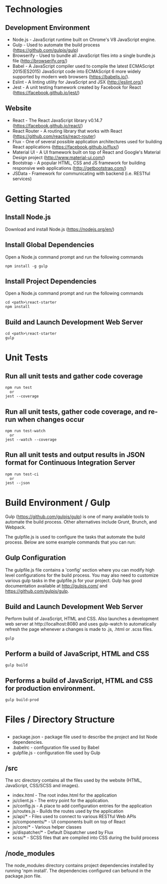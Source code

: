 # Technologies

## Development Environment

- Node.js - JavaScript runtime built on Chrome's V8 JavaScript engine.  
- Gulp - Used to automate the build process (https://github.com/gulpjs/gulp)
- Browserify - Used to bundle all JavaScript files into a single bundle.js file (http://browserify.org/)
- Babel - A JavaScript compiler used to compile the latest ECMAScript 2015(ES2015) JavaScript code into ECMAScript 6 more widely supported by modern web browsers (https://babeljs.io/). 
- Eslint - A linting utility for JavaScript and JSX (http://eslint.org/)
- Jest - A unit testing framework created by Facebook for React (https://facebook.github.io/jest/)

## Website
- React - The React JavaScript library v0.14.7 (https://facebook.github.io/react/)
- React Router - A routing library that works with React (https://github.com/reactjs/react-router)
- Flux - One of several possible application architectures used for building React applications (https://facebook.github.io/flux/)
- Material UI - A UI framework built on top of React and Google's Material Design project (http://www.material-ui.com/)
- Bootstrap - A popular HTML, CSS and JS framework for building responsive web applications (http://getbootstrap.com/)
- JSData - Framework for communicating with backend (i.e. RESTful services)

# Getting Started

## Install Node.js

Download and install Node.js (https://nodejs.org/en/)

## Install Global Dependencies

Open a Node.js command prompt and run the following commands

````
npm install -g gulp
````

## Install Project Dependencies

Open a Node.js command prompt and run the following commands

````
cd <path>\react-starter
npm install
````

## Build and Launch Development Web Server

````
cd <path>\react-starter
gulp
````


# Unit Tests

## Run all unit tests and gather code coverage
````
npm run test
  or
jest --coverage
````

## Run all unit tests, gather code coverage, and re-run when changes occur
````
npm run test-watch
  or
jest --watch --coverage
````

## Run all unit tests and output results in JSON format for Continuous Integration Server
````
npm run test-ci
  or
jest --json
````

# Build Environment / Gulp

Gulp (https://github.com/gulpjs/gulp) is one of many available tools to automate the build process.  Other alternatives include Grunt, Brunch, and Webpack.  

The gulpfile.js is used to configure the tasks that automate the build process.  Below are some example commands that you can run:

## Gulp Configuration

The gulpfile.js file contains a 'config' section where you can modify high level configurations for the  build process.  You may also need to customize various gulp tasks in the gulpfile.js for your project. Gulp has good documentation available at http://gulpjs.com/ and https://github.com/gulpjs/gulp.  


## Build and Launch Development Web Server
Perform build of JavaScript, HTML and CSS. Also launches a development web server at http://localhost:8080 and uses gulp-watch to automatically refresh the page whenever a changes is made to .js, .html or .scss files. 
````
gulp
````

## Perform a build of JavaScript, HTML and CSS
````
gulp build
````

## Performs a build of JavaScript, HTML and CSS for production environment.
````
gulp build-prod
````


# Files / Directory Structure

## <root>

- package.json - package file used to describe the project and list Node dependencies.
- .babelrc - configuration file used by Babel
- gulpfile.js - configuration file used by Gulp

## <root>/src
The src directory contains all the files used by the website (HTML, JavaScript, CSS/SCSS and images). 

- index.html - The root index.html for the application
- js/client.js - The entry point for the application.
- js/config.js - A place to add configuration entries for the application
- js/routes.js - Builds the routes used by the application
- js/api/* - Files used to connect to various RESTful Web APIs
- js/components/* - UI components built on top of React
- js/core/* - Various helper classes
- js/dispatcher/* - Default Dispatcher used by Flux
- scss/* - SCSS files that are compiled into CSS during the build process

## <root>/node_modules
The node_modules directory contains project dependencies installed by running 'npm install'.  The dependencies configured can befound in the package.json file.  